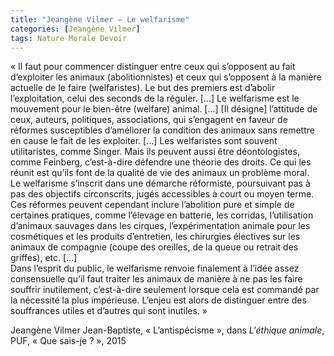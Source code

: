 ```yaml
---
title: "Jeangène Vilmer – Le welfarisme"
categories: [Jeangène Vilmer]
tags: Nature Morale Devoir
---
```


« Il faut pour commencer distinguer entre ceux qui s’opposent au fait d’exploiter les animaux (abolitionnistes) et ceux qui s’opposent à la manière actuelle de le faire (welfaristes). Le but des premiers est d’abolir l’exploitation, celui des seconds de la réguler. […] Le welfarisme est le mouvement pour le bien-être (welfare) animal. […] [Il désigne] l’attitude de ceux, auteurs, politiques, associations, qui s’engagent en faveur de réformes susceptibles d’améliorer la condition des animaux sans remettre en cause le fait de les exploiter. […] Les welfaristes sont souvent utilitaristes, comme Singer. Mais ils peuvent aussi être déontologistes, comme Feinberg, c’est-à-dire défendre une théorie des droits. Ce qui les réunit est qu’ils font de la qualité de vie des animaux un problème moral.  
Le welfarisme s’inscrit dans une démarche réformiste, poursuivant pas à pas des objectifs circonscrits, jugés accessibles à court ou moyen terme. Ces réformes peuvent cependant inclure l’abolition pure et simple de certaines pratiques, comme l’élevage en batterie, les corridas, l’utilisation d’animaux sauvages dans les cirques, l’expérimentation animale pour les cosmétiques et les produits d’entretien, les chirurgies électives sur les animaux de compagnie (coupe des oreilles, de la queue ou retrait des griffes), etc. […]  
Dans l’esprit du public, le welfarisme renvoie finalement à l’idée assez consensuelle qu’il faut traiter les animaux de manière à ne pas les faire souffrir inutilement, c’est-à-dire seulement lorsque cela est commandé par la nécessité la plus impérieuse. L’enjeu est alors de distinguer entre des souffrances utiles et d’autres qui sont inutiles. »

Jeangène Vilmer Jean-Baptiste, « L’antispécisme », dans _L'éthique animale_, PUF, « Que sais-je ? », 2015